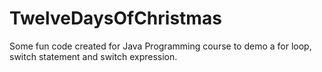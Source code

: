 # TwelveDaysOfChristmas
Some fun code created for Java Programming course to demo a for loop, switch statement and switch expression.
